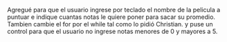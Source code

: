 Agregué para que el usuario ingrese por teclado el nombre de la pelicula a puntuar e indique cuantas notas le quiere poner para sacar su promedio.
Tambien cambie el for por el while tal como lo pidió Christian.
y puse un control para que el usuario no ingrese notas menores de 0 y mayores a 5.
